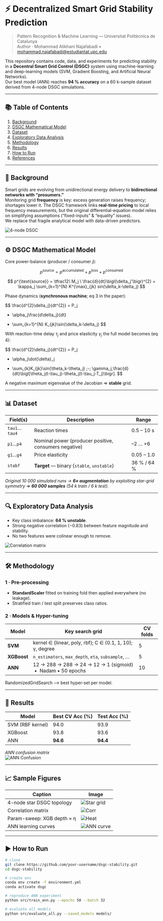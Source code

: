 # ⚡ Decentralized Smart Grid Stability Prediction

> Pattern Recognition & Machine Learning — Universitat Politècnica de Catalunya  
> Author · Mohammad Alikhani Najafabadi • mohammad.najafabadi@estudiantat.upc.edu

This repository contains code, data, and experiments for predicting stability in a **Decentral Smart Grid Control (DSGC)** system using machine-learning and deep-learning models (SVM, Gradient Boosting, and Artificial Neural Networks).  
Our best model (ANN) reaches **94 % accuracy** on a 60 k-sample dataset derived from 4-node DSGC simulations.

---

## 📚 Table of Contents
1. [Background](#background)
2. [DSGC Mathematical Model](#dsgc-mathematical-model)
3. [Dataset](#dataset)
4. [Exploratory Data Analysis](#exploratory-data-analysis)
5. [Methodology](#methodology)
6. [Results](#results)
7. [How to Run](#how-to-run)
8. [References](#references)

---

## 🧠 Background
Smart grids are evolving from unidirectional energy delivery to **bidirectional networks with “prosumers.”**  
Monitoring grid **frequency** is key: excess generation raises frequency; shortages lower it. The DSGC framework links **real-time pricing** to local frequency measurements, but the original differential-equation model relies on simplifying assumptions (“fixed-inputs” & “equality” issues).  
We replace that fragile analytical model with data-driven predictors.

![4-node DSGC ](IMG/2.png)

---

## ⚙️ DSGC Mathematical Model

Core power-balance (producer / consumer $j$):

$$
p^{\text{source}} = p^{\text{accumulated}} + p^{\text{loss}} + p^{\text{consumed}}
$$

$$
p^{\text{source}}
  = \tfrac12\ M_j \ \frac{d}{dt}\bigl(\delta_j'\bigr)^{2} + \kappa_j \sum_{k=1}^{N} K^{\max}_{jk} sin(\delta_k-\delta_j)
$$

Phase dynamics (**synchronous machine**; eq 3 in the paper):

$$
\frac{d^{2}\delta_j}{dt^{2}}
  = P_j
  - \alpha_j\frac{d\delta_j}{dt}
  + \sum_{k=1}^{N} K_{jk}\sin(\delta_k-\delta_j)
$$

With reaction-time delay $\tau_j$ and price elasticity $\gamma_j$ the full model becomes (eq 4):

$$
\frac{d^{2}\delta_j}{dt^{2}}
  = P_j
  - \alpha_j\dot{\delta}_j
  + \sum_{k}K_{jk}\sin(\theta_k-\theta_j)
  \;-\;
  \gamma_j\,\frac{d}{dt}\bigl[\theta_j(t-\tau_j)-\theta_j(t-\tau_j-T_j)\bigr].
$$

A negative maximum eigenvalue of the Jacobian ⇒ **stable** grid.

---

## 📊 Dataset

| Field(s) | Description | Range |
|----------|-------------|-------|
| `tau1`…`tau4` | Reaction times | 0.5 – 10 s |
| `p1`…`p4` | Nominal power (producer positive, consumers negative) | –2 … +6 |
| `g1`…`g4` | Price elasticity | 0.05 – 1.0 |
| `stabf` | **Target** — binary {`stable`, `unstable`} | 36 % / 64 % |

*Original 10 000 simulated runs → **6× augmentation** by exploiting star-grid symmetry ⇒ **60 000 samples** (54 k train / 6 k test).*

---

## 🔍 Exploratory Data Analysis

* Key class imbalance: **64 % unstable**.  
* Strong negative correlation ($-0.83$) between feature magnitude and stability.  
* No two features were colinear enough to remove.  

![Correlation matrix](./img/cov.png)

---

## 🛠️ Methodology

### 1 · Pre-processing
* **StandardScaler** fitted on training fold then applied everywhere (no leakage).  
* Stratified train / test split preserves class ratios.

### 2 · Models & Hyper-tuning

| Model | Key search grid | CV folds |
|-------|-----------------|----------|
| **SVM** | kernel ∈ {linear, poly, rbf}; C ∈ {0.1, 1, 10}; γ, degree | 5 |
| **XGBoost** | `n_estimators`, `max_depth`, `eta`, `subsample`, … | 5 |
| **ANN** | 12 → 288 → 288 → 24 → 12 → 1 (sigmoid) &nbsp;•&nbsp; Nadam • 50 epochs | 10 |

RandomizedGridSearch ⟶ best hyper-set per model.

---

## 🧪 Results

| Model | Best CV Acc (%) | Test Acc (%) |
|-------|-----------------|--------------|
| SVM (RBF kernel) | 94.0 | 93.9 |
| XGBoost | 93.8 | 93.6 |
| ANN | **94.6** | **94.4** |

*ANN confusion matrix*  
![ANN Confusion](./img/32.png)

---

## 📈 Sample Figures

| Caption | Image |
|---------|-------|
| 4-node star DSGC topology | ![Star grid](./img/1.png) |
| Correlation matrix | ![Corr](./img/cov.png) |
| Param-sweep: XGB depth × η | ![Heat](./img/21.png) |
| ANN learning curves | ![ANN curve](./img/31.png) |

---

## ▶️ How to Run

```bash
# clone
git clone https://github.com/your-username/dsgc-stability.git
cd dsgc-stability

# create env
conda env create -f environment.yml
conda activate dsgc

# reproduce ANN experiment
python src/train_ann.py --epochs 50 --batch 32

# evaluate all models
python src/evaluate_all.py --saved_models models/
